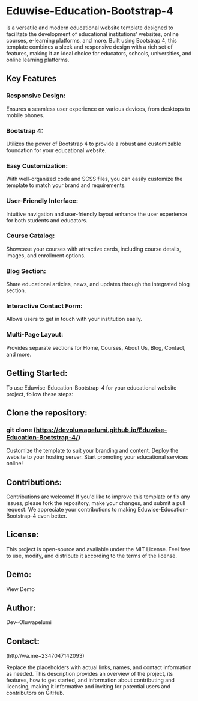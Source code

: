 # Eduwise-Education-Bootstrap-4 
 is a versatile and modern educational website template designed to facilitate the development of educational institutions' websites, online courses, e-learning platforms, and more.
 Built using Bootstrap 4, this template combines a sleek and responsive design with a rich set of features, making it an ideal choice for educators, schools, universities, and online learning platforms.

## Key Features

### Responsive Design: 
 Ensures a seamless user experience on various devices, from desktops to mobile phones.
### Bootstrap 4: 
 Utilizes the power of Bootstrap 4 to provide a robust and customizable foundation for your educational website.
### Easy Customization: 
 With well-organized code and SCSS files, you can easily customize the template to match your brand and requirements.
### User-Friendly Interface: 
 Intuitive navigation and user-friendly layout enhance the user experience for both students and educators.
### Course Catalog: 
 Showcase your courses with attractive cards, including course details, images, and enrollment options.
### Blog Section: 
 Share educational articles, news, and updates through the integrated blog section.
### Interactive Contact Form: 
 Allows users to get in touch with your institution easily.
### Multi-Page Layout:
 Provides separate sections for Home, Courses, About Us, Blog, Contact, and more.


## Getting Started:
To use Eduwise-Education-Bootstrap-4 for your educational website project, follow these steps:

## Clone the repository: 
### git clone (https://devoluwapelumi.github.io/Eduwise-Education-Bootstrap-4/)
Customize the template to suit your branding and content.
Deploy the website to your hosting server.
Start promoting your educational services online!

## Contributions:
Contributions are welcome! If you'd like to improve this template or fix any issues, please fork the repository, make your changes, and submit a pull request. We appreciate your contributions to making Eduwise-Education-Bootstrap-4 even better.

## License:
This project is open-source and available under the MIT License. Feel free to use, modify, and distribute it according to the terms of the license.

## Demo: 
 View Demo

## Author: 
 Dev~Oluwapelumi

## Contact: 
 (http//wa.me+2347047142093)

Replace the placeholders with actual links, names, and contact information as needed. This description provides an overview of the project, its features, how to get started, and information about contributing and licensing, making it informative and inviting for potential users and contributors on GitHub.
